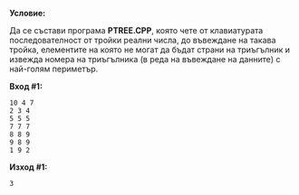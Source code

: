 **Условие:**

Да се състави програма **PTREE.CPP**, която чете от клавиатурата последователност от тройки реални числа, до въвеждане на такава тройка, елементите на която не могат да бъдат страни на триъгълник и извежда номера на триъгълника (в реда на въвеждане на данните) с най-голям периметър.

**Вход #1:**

	10 4 7
	2 3 4
	5 5 5
	7 7 7
	8 8 9
	9 8 9
	1 9 2

**Изход #1:**

	3
